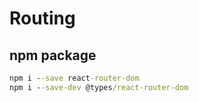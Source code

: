 # Routing

## npm package

```cmd
npm i --save react-router-dom
npm i --save-dev @types/react-router-dom
```